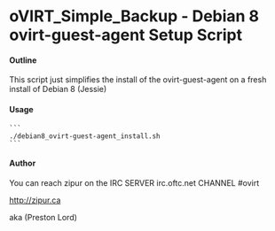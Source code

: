 # oVIRT_Simple_Backup - Debian 8 ovirt-guest-agent Setup Script

#### Outline

This script just simplifies the install of the ovirt-guest-agent on a fresh install of Debian 8 (Jessie)

#### Usage
    ```
    ./debian8_ovirt-guest-agent_install.sh
    ```

#### Author

You can reach zipur on the IRC SERVER irc.oftc.net CHANNEL #ovirt

http://zipur.ca

aka (Preston Lord)


